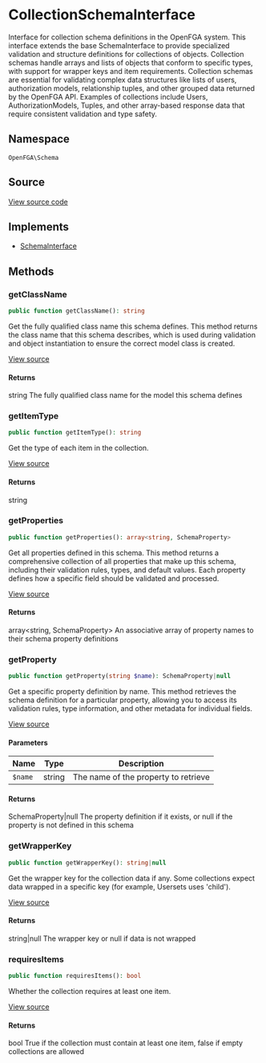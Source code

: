 # CollectionSchemaInterface

Interface for collection schema definitions in the OpenFGA system. This interface extends the base SchemaInterface to provide specialized validation and structure definitions for collections of objects. Collection schemas handle arrays and lists of objects that conform to specific types, with support for wrapper keys and item requirements. Collection schemas are essential for validating complex data structures like lists of users, authorization models, relationship tuples, and other grouped data returned by the OpenFGA API. Examples of collections include Users, AuthorizationModels, Tuples, and other array-based response data that require consistent validation and type safety.

## Namespace
`OpenFGA\Schema`

## Source
[View source code](https://github.com/evansims/openfga-php/blob/main/src/Schema/CollectionSchemaInterface.php)

## Implements
* [SchemaInterface](SchemaInterface.md)



## Methods
### getClassName


```php
public function getClassName(): string
```

Get the fully qualified class name this schema defines. This method returns the class name that this schema describes, which is used during validation and object instantiation to ensure the correct model class is created.

[View source](https://github.com/evansims/openfga-php/blob/main/src/Schema/SchemaInterface.php#L38)


#### Returns
string
 The fully qualified class name for the model this schema defines

### getItemType


```php
public function getItemType(): string
```

Get the type of each item in the collection.

[View source](https://github.com/evansims/openfga-php/blob/main/src/Schema/CollectionSchemaInterface.php#L38)


#### Returns
string

### getProperties


```php
public function getProperties(): array<string, SchemaProperty>
```

Get all properties defined in this schema. This method returns a comprehensive collection of all properties that make up this schema, including their validation rules, types, and default values. Each property defines how a specific field should be validated and processed.

[View source](https://github.com/evansims/openfga-php/blob/main/src/Schema/SchemaInterface.php#L49)


#### Returns
array&lt;string, SchemaProperty&gt;
 An associative array of property names to their schema property definitions

### getProperty


```php
public function getProperty(string $name): SchemaProperty|null
```

Get a specific property definition by name. This method retrieves the schema definition for a particular property, allowing you to access its validation rules, type information, and other metadata for individual fields.

[View source](https://github.com/evansims/openfga-php/blob/main/src/Schema/SchemaInterface.php#L60)

#### Parameters
| Name | Type | Description |
|------|------|-------------|
| `$name` | string | The name of the property to retrieve |

#### Returns
SchemaProperty&#124;null
 The property definition if it exists, or null if the property is not defined in this schema

### getWrapperKey


```php
public function getWrapperKey(): string|null
```

Get the wrapper key for the collection data if any. Some collections expect data wrapped in a specific key (for example, Usersets uses &#039;child&#039;).

[View source](https://github.com/evansims/openfga-php/blob/main/src/Schema/CollectionSchemaInterface.php#L47)


#### Returns
string&#124;null
 The wrapper key or null if data is not wrapped

### requiresItems


```php
public function requiresItems(): bool
```

Whether the collection requires at least one item.

[View source](https://github.com/evansims/openfga-php/blob/main/src/Schema/CollectionSchemaInterface.php#L54)


#### Returns
bool
 True if the collection must contain at least one item, false if empty collections are allowed

